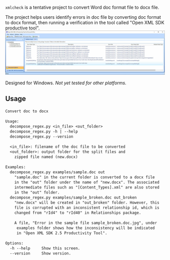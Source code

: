 `xmlcheck` is a tentative project to convert Word doc format file to docx file.

The project helps users identify errors in doc file by converting doc format to docx format, then running a verification in the tool called "Open XML SDK productive tool".
![check result for incorrect document](examples/Error%20in%20the%20sample%20file%20sample_broken.doc.jpg)

Designed for Windows. *Not yet tested for other platforms.*

**Usage**
---

```
Convert doc to docx

Usage:
  decompose_regex.py <in_file> <out_folder>
  decompose_regex.py -h | --help
  decompose_regex.py --version

  <in_file>: filename of the doc file to be converted
  <out_folder>: output folder for the split files and
    zipped file named (new.docx)

Examples:
  decompose_regex.py examples/sample.doc out
    "sample.doc" in the current folder is converted to a docx file
    in the "out" folder under the name of "new.docx". The associated
    intermediate files such as "[Content_Types].xml" are also stored
    in the "out" folder.
  decompose_regex.py examples/sample_broken.doc out_broken
    "new.docx" will be created in "out_broken" folder. However, this
    file is corrupted with an inconsistent relationship id, which is
    changed from "rId4" to "rId40" in Relationships package.

    A file, "Error in the sample file sample_broken.doc.jpg", under
     examples folder shows how the inconsistency will be indicated
     in "Open XML SDK 2.5 Productivity Tool".

Options:
  -h --help     Show this screen.
  --version     Show version.

```
